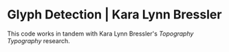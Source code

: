 # Glyph Detection | Kara Lynn Bressler
This code works in tandem with Kara Lynn Bressler's *Topography Typography* research.
